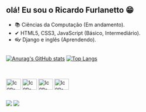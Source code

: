 ## olá! Eu sou o Ricardo Furlanetto 😁

- 📚 Ciências da Computação (Em andamento).
- ✔ HTML5, CSS3, JavaScript (Básico, Intermediário).
- 👓 Django e inglês (Aprendendo).
##

[![Anurag's GitHub stats](https://github-readme-stats.vercel.app/api?username=r1cardo360&show_icons=true&count_private=true&hide=contribs&show_icons=true&theme=tokyonight)](https://github.com/anuraghazra/github-readme-stats)  [![Top Langs](https://github-readme-stats.vercel.app/api/top-langs/?username=r1cardo360&layout=compact&theme=tokyonight)](https://github.com/anuraghazra/github-readme-stats)

##

<div style="display:inline-block"><br>
  <img align="center" alt="Icon-HTML"height="30" width="40" src="https://cdn.jsdelivr.net/gh/devicons/devicon/icons/html5/html5-original-wordmark.svg">
  <img align="center" alt="Icon-HTML"height="30" width="40" src="https://cdn.jsdelivr.net/gh/devicons/devicon/icons/css3/css3-original-wordmark.svg">
  <img align="center" alt="Icon-HTML"height="30" width="40" src="https://cdn.jsdelivr.net/gh/devicons/devicon/icons/javascript/javascript-original.svg">
  <img align="center" alt="Icon-HTML"height="30" width="40" src="https://cdn.jsdelivr.net/gh/devicons/devicon/icons/javascript/javascript-original.svg">
</div>

##

<div>
<a href="https://www.linkedin.com/in/ricardo-furlanetto-65641518a/"><img src="https://img.shields.io/badge/linkedin-%230077B5.svg?style=for-the-badge&logo=linkedin&logoColor=white"></a>
<a href="https://www.instagram.com/ricardo_furlanetto/"><img src="https://img.shields.io/badge/Instagram-%23E4405F.svg?style=for-the-badge&logo=Instagram&logoColor=white"></a>
</div>
